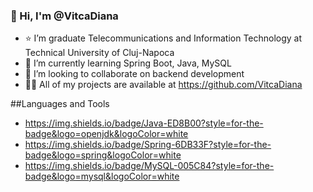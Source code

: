 ### 👋 Hi, I'm @VitcaDiana
- ⭐ I’m graduate Telecommunications and Information Technology at Technical University of Cluj-Napoca
- 🌱 I’m currently learning Spring Boot, Java, MySQL
- 👯 I’m looking to collaborate on backend development
- 👨‍💻 All of my projects are available at https://github.com/VitcaDiana

##Languages and Tools
- https://img.shields.io/badge/Java-ED8B00?style=for-the-badge&logo=openjdk&logoColor=white
- https://img.shields.io/badge/Spring-6DB33F?style=for-the-badge&logo=spring&logoColor=white
- https://img.shields.io/badge/MySQL-005C84?style=for-the-badge&logo=mysql&logoColor=white
